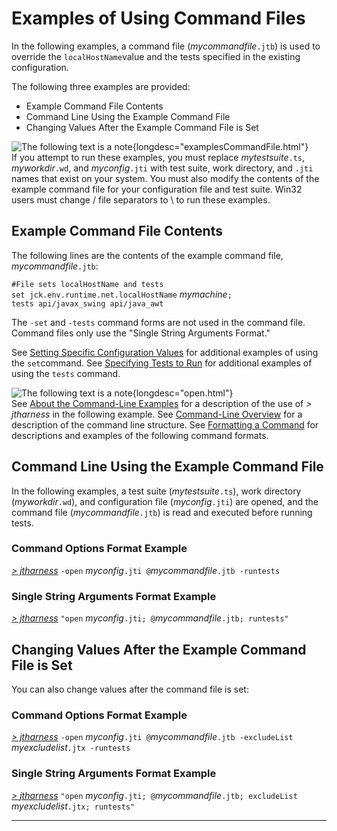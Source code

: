 
# Examples of Using Command Files

In the following examples, a command file (*mycommandfile*`.jtb`) is used to override the
`localHostName`value and the tests specified in the existing configuration.

The following three examples are provided:

-   Example Command File Contents
-   Command Line Using the Example Command File
-   Changing Values After the Example Command File is Set

![The following text is a note](../../images/hg_note.gif){longdesc="examplesCommandFile.html"}\
If you attempt to run these examples, you must replace *mytestsuite*`.ts`, *myworkdir*`.wd`, and
*myconfig*`.jti` with test suite, work directory, and `.jti` names that exist on your system. You
must also modify the contents of the example command file for your configuration file and test
suite. Win32 users must change / file separators to \\ to run these examples.

## Example Command File Contents

The following lines are the contents of the example command file, *mycommandfile*`.jtb`:

`#File sets localHostName and tests`\
`set jck.env.runtime.net.localHostName` *mymachine*`;`\
`tests api/javax_swing api/java_awt`

The `-set` and `-tests` command forms are not used in the command file. Command files only use the
\"Single String Arguments Format.\"

See [Setting Specific Configuration Values](settingValues.html) for additional examples of using the
`set`command. See [Specifying Tests to Run](selectingTests.html) for additional examples of using
the `tests` command.

![The following text is a note](../../images/hg_note.gif){longdesc="open.html"}\
See [About the Command-Line Examples](aboutExamples.html) for a description of the use of *\>
jtharness* in the following example. See [Command-Line Overview](commandLine.html) for a description
of the command line structure. See [Formatting a Command](formatCommands.html) for descriptions and
examples of the following command formats.

## Command Line Using the Example Command File

In the following examples, a test suite (*mytestsuite*`.ts`), work directory (*myworkdir*`.wd`), and
configuration file (*myconfig*`.jti`) are opened, and the command file (*mycommandfile*`.jtb`) is
read and executed before running tests.

### **Command Options Format Example**

[*\> jtharness*](aboutExamples.html) `-open` *myconfig*`.jti @`*mycommandfile*`.jtb -runtests`

### **Single String Arguments Format Example**

[*\> jtharness*](aboutExamples.html) `"open` *myconfig*`.jti; @`*mycommandfile*`.jtb; runtests"`

## Changing Values After the Example Command File is Set

You can also change values after the command file is set:

### **Command Options Format Example**

[*\> jtharness*](aboutExamples.html) `-open` *myconfig*`.jti @`*mycommandfile*`.jtb -excludeList`
*myexcludelist*`.jtx -runtests`

### **Single String Arguments Format Example**

[*\> jtharness*](aboutExamples.html) `"open` *myconfig*`.jti; @`*mycommandfile*`.jtb; excludeList`
*myexcludelist*`.jtx; runtests"`

----------------------------------------------------------------------------------------------------


